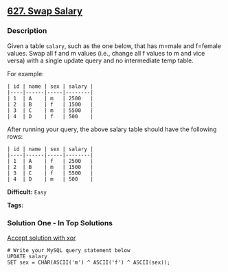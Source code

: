 ## [627. Swap Salary](https://leetcode.com/problems/swap-salary/description/)

### Description

Given a table `salary`, such as the one below, that has m=male and f=female values. Swap all f and m values (i.e., change all f values to m and vice versa) with a single update query and no intermediate temp table.

For example:

```
| id | name | sex | salary |
|----|------|-----|--------|
| 1  | A    | m   | 2500   |
| 2  | B    | f   | 1500   |
| 3  | C    | m   | 5500   |
| 4  | D    | f   | 500    |

```

After running your query, the above salary table should have the following rows:

```
| id | name | sex | salary |
|----|------|-----|--------|
| 1  | A    | f   | 2500   |
| 2  | B    | m   | 1500   |
| 3  | C    | f   | 5500   |
| 4  | D    | m   | 500    |
```



**Difficult:** `Easy`

**Tags:** 



### Solution One - In Top Solutions

[Accept solution with xor](https://discuss.leetcode.com/topic/93440/accept-solution-with-xor)

```mysql
# Write your MySQL query statement below
UPDATE salary
SET sex = CHAR(ASCII('m') ^ ASCII('f') ^ ASCII(sex));
```



